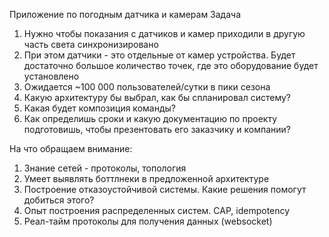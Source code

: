 Приложение по погодным датчика и камерам
Задача
1. Нужно чтобы показания с датчиков и камер приходили в другую часть света синхронизировано
2. При этом датчики - это отдельные от камер устройства. Будет достаточно большое количество точек, где это оборудование будет установлено
3. Ожидается ~100 000 пользователей/сутки в пики сезона
4. Какую архитектуру бы выбрал, как бы спланировал систему? 
5. Какая будет композиция команды? 
6. Как определишь сроки и какую документацию по проекту подготовишь, чтобы презентовать его заказчику и компании?

На что обращаем внимание:
1. Знание сетей - протоколы, топология
2. Умеет выявлять боттлнеки в предложенной архитектуре
3. Построение отказоустойчивой системы. Какие решения помогут добиться этого?
4. Опыт построения распределенных систем. CAP, idempotency
5. Реал-тайм протоколы для получения данных (websocket)